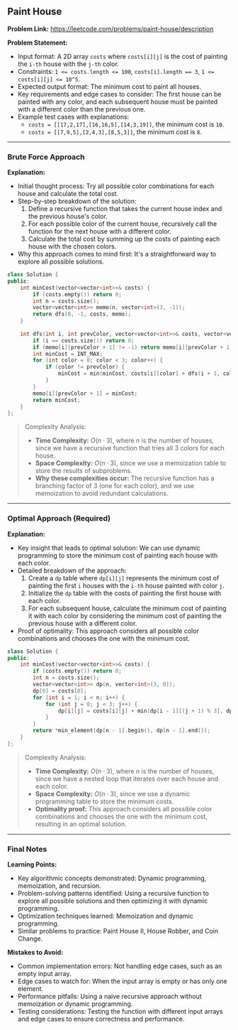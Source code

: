 ## Paint House
**Problem Link:** https://leetcode.com/problems/paint-house/description

**Problem Statement:**
- Input format: A 2D array `costs` where `costs[i][j]` is the cost of painting the `i-th` house with the `j-th` color.
- Constraints: `1 <= costs.length <= 100`, `costs[i].length == 3`, `1 <= costs[i][j] <= 10^5`.
- Expected output format: The minimum cost to paint all houses.
- Key requirements and edge cases to consider: The first house can be painted with any color, and each subsequent house must be painted with a different color than the previous one.
- Example test cases with explanations:
  - `costs = [[17,2,17],[16,16,5],[14,3,19]]`, the minimum cost is `10`.
  - `costs = [[7,9,5],[2,4,3],[8,5,3]]`, the minimum cost is `8`.

---

### Brute Force Approach

**Explanation:**
- Initial thought process: Try all possible color combinations for each house and calculate the total cost.
- Step-by-step breakdown of the solution:
  1. Define a recursive function that takes the current house index and the previous house's color.
  2. For each possible color of the current house, recursively call the function for the next house with a different color.
  3. Calculate the total cost by summing up the costs of painting each house with the chosen colors.
- Why this approach comes to mind first: It's a straightforward way to explore all possible solutions.

```cpp
class Solution {
public:
    int minCost(vector<vector<int>>& costs) {
        if (costs.empty()) return 0;
        int n = costs.size();
        vector<vector<int>> memo(n, vector<int>(3, -1));
        return dfs(0, -1, costs, memo);
    }
    
    int dfs(int i, int prevColor, vector<vector<int>>& costs, vector<vector<int>>& memo) {
        if (i == costs.size()) return 0;
        if (memo[i][prevColor + 1] != -1) return memo[i][prevColor + 1];
        int minCost = INT_MAX;
        for (int color = 0; color < 3; color++) {
            if (color != prevColor) {
                minCost = min(minCost, costs[i][color] + dfs(i + 1, color, costs, memo));
            }
        }
        memo[i][prevColor + 1] = minCost;
        return minCost;
    }
};
```

> Complexity Analysis:
> - **Time Complexity:** $O(n \cdot 3)$, where $n$ is the number of houses, since we have a recursive function that tries all 3 colors for each house.
> - **Space Complexity:** $O(n \cdot 3)$, since we use a memoization table to store the results of subproblems.
> - **Why these complexities occur:** The recursive function has a branching factor of 3 (one for each color), and we use memoization to avoid redundant calculations.

---

### Optimal Approach (Required)

**Explanation:**
- Key insight that leads to optimal solution: We can use dynamic programming to store the minimum cost of painting each house with each color.
- Detailed breakdown of the approach:
  1. Create a `dp` table where `dp[i][j]` represents the minimum cost of painting the first `i` houses with the `i-th` house painted with color `j`.
  2. Initialize the `dp` table with the costs of painting the first house with each color.
  3. For each subsequent house, calculate the minimum cost of painting it with each color by considering the minimum cost of painting the previous house with a different color.
- Proof of optimality: This approach considers all possible color combinations and chooses the one with the minimum cost.

```cpp
class Solution {
public:
    int minCost(vector<vector<int>>& costs) {
        if (costs.empty()) return 0;
        int n = costs.size();
        vector<vector<int>> dp(n, vector<int>(3, 0));
        dp[0] = costs[0];
        for (int i = 1; i < n; i++) {
            for (int j = 0; j < 3; j++) {
                dp[i][j] = costs[i][j] + min(dp[i - 1][(j + 1) % 3], dp[i - 1][(j + 2) % 3]);
            }
        }
        return *min_element(dp[n - 1].begin(), dp[n - 1].end());
    }
};
```

> Complexity Analysis:
> - **Time Complexity:** $O(n \cdot 3)$, where $n$ is the number of houses, since we have a nested loop that iterates over each house and each color.
> - **Space Complexity:** $O(n \cdot 3)$, since we use a dynamic programming table to store the minimum costs.
> - **Optimality proof:** This approach considers all possible color combinations and chooses the one with the minimum cost, resulting in an optimal solution.

---

### Final Notes

**Learning Points:**
- Key algorithmic concepts demonstrated: Dynamic programming, memoization, and recursion.
- Problem-solving patterns identified: Using a recursive function to explore all possible solutions and then optimizing it with dynamic programming.
- Optimization techniques learned: Memoization and dynamic programming.
- Similar problems to practice: Paint House II, House Robber, and Coin Change.

**Mistakes to Avoid:**
- Common implementation errors: Not handling edge cases, such as an empty input array.
- Edge cases to watch for: When the input array is empty or has only one element.
- Performance pitfalls: Using a naive recursive approach without memoization or dynamic programming.
- Testing considerations: Testing the function with different input arrays and edge cases to ensure correctness and performance.
